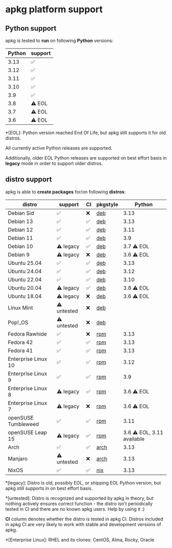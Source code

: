 # apkg platform support

## Python support

apkg is tested to **run** on following **Python** versions:

| Python | support   |
| ------ | --------- |
| 3.13   | ✅        |
| 3.12   | ✅        |
| 3.11   | ✅        |
| 3.10   | ✅        |
| 3.9    | ✅        |
| 3.8    | ⚠️ EOL    |
| 3.7    | ⚠️ EOL    |
| 3.6    | ⚠️ EOL    |

*[EOL]: Python version reached End Of Life, but apkg still supports it for old distros.

All currently active Python releases are supported.

Additionally, older EOL Python releases are supported on best effort basis in
**legacy** mode in order to support older distros.


## distro support

apkg is able to **create packages** for/on following **distros**:

| distro | support | CI | pkgstyle | Python |
| ------ | ------- | -- | -------- | ------ |
| Debian Sid | ✅ | ❌ | [deb] | 3.13 |
| Debian 13 | ✅ | ✅ | [deb] | 3.13 |
| Debian 12 | ✅ | ✅ | [deb] | 3.11 |
| Debian 11 | ✅ | ✅ | [deb] | 3.9  |
| Debian 10 | ⚠️ legacy | ✅ | [deb] | 3.7 ⚠️ EOL |
| Debian 9 | ⚠️ legacy | ❌ | [deb] | 3.6 ⚠️ EOL |
| Ubuntu 25.04 | ✅ | ✅ | [deb] | 3.13 |
| Ubuntu 24.04 | ✅ | ✅ | [deb] | 3.12 |
| Ubuntu 22.04 | ✅ | ✅ | [deb] | 3.10 |
| Ubuntu 20.04 | ⚠️ legacy | ✅ | [deb] | 3.8 ⚠️ EOL |
| Ubuntu 18.04 | ⚠️ legacy | ❌ | [deb] | 3.6 ⚠️ EOL |
| Linux Mint | ⚠️ untested | ❌ | [deb] |  |
| Pop!_OS | ⚠️ untested | ❌ | [deb] |  |
| Fedora Rawhide | ✅ | ❌ | [rpm] | 3.13 |
| Fedora 42 | ✅ | ✅ | [rpm] | 3.13 |
| Fedora 41 | ✅ | ✅ | [rpm] | 3.13 |
| Enterprise Linux 10 | ✅ | ✅ | [rpm] | 3.12 |
| Enterprise Linux 9 | ✅ | ✅ | [rpm] | 3.9 |
| Enterprise Linux 8 | ⚠️ legacy | ✅ | [rpm] | 3.6 ⚠️ EOL |
| Enterprise Linux 7 | ⚠️ legacy | ❌ | [rpm] | 3.6 ⚠️ EOL |
| openSUSE Tumbleweed | ✅ | ✅ | [rpm] | 3.11 |
| openSUSE Leap 15 | ⚠️ legacy | ✅ | [rpm] | 3.6 ⚠️ EOL, 3.11 available |
| Arch | ✅ | ✅ | [arch] | 3.13 |
| Manjaro | ⚠️ untested | ❌ | [arch] | 3.13 |
| NixOS | ✅ | ✅ | [nix] | 3.13 |

*[legacy]: Distro is old, possibly EOL, or shipping EOL Python version, but apkg still supports in on best effort basis.

*[untested]: Distro is recognized and supported by apkg in theory, but nothing actively ensures correct function - the distro isn't periodically tested in CI and there are no known apkg users. Help by using it :)

**CI** column denotes whether the distro is tested in apkg CI. Distros included
in apkg CI are very likely to work with stable and development versions of
apkg.


[deb]: pkgstyles.md#deb
[rpm]: pkgstyles.md#rpm
[arch]: pkgstyles.md#arch
[nix]: pkgstyles.md#nix


*[Enterprise Linux]: RHEL and its clones: CentOS, Alma, Rocky, Oracle
